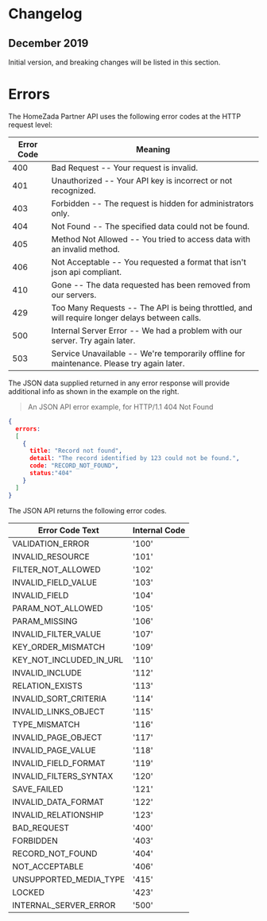 # Changelog

## December 2019

Initial version, and breaking changes will be listed in this section.

# Errors

The HomeZada Partner API uses the following error codes at the HTTP request level:

Error Code | Meaning
---------- | -------
400 | Bad Request -- Your request is invalid.
401 | Unauthorized -- Your API key is incorrect or not recognized.
403 | Forbidden -- The request is hidden for administrators only.
404 | Not Found -- The specified data could not be found.
405 | Method Not Allowed -- You tried to access data with an invalid method.
406 | Not Acceptable -- You requested a format that isn't json api compliant.
410 | Gone -- The data requested has been removed from our servers.
429 | Too Many Requests -- The API is being throttled, and will require longer delays between calls.
500 | Internal Server Error -- We had a problem with our server. Try again later.
503 | Service Unavailable -- We're temporarily offline for maintenance. Please try again later.

The JSON data supplied returned in any error response will provide additional info as shown in the example on the right.

> An JSON API error example, for HTTP/1.1 404 Not Found

```json
{
  errors:
  [
    {
      title: "Record not found",
      detail: "The record identified by 123 could not be found.",
      code: "RECORD_NOT_FOUND",
      status:"404"
    }
  ]
}
````

The JSON API returns the following error codes.

Error Code Text | Internal Code 
-----------|---------
VALIDATION_ERROR | '100' 
INVALID_RESOURCE | '101' 
FILTER_NOT_ALLOWED | '102'
INVALID_FIELD_VALUE | '103'
INVALID_FIELD | '104'
PARAM_NOT_ALLOWED | '105'
PARAM_MISSING | '106'
INVALID_FILTER_VALUE | '107'
KEY_ORDER_MISMATCH | '109'
KEY_NOT_INCLUDED_IN_URL | '110'
INVALID_INCLUDE | '112'
RELATION_EXISTS | '113'
INVALID_SORT_CRITERIA | '114'
INVALID_LINKS_OBJECT | '115'
TYPE_MISMATCH | '116'
INVALID_PAGE_OBJECT | '117'
INVALID_PAGE_VALUE | '118'
INVALID_FIELD_FORMAT | '119'
INVALID_FILTERS_SYNTAX | '120'
SAVE_FAILED | '121'
INVALID_DATA_FORMAT | '122'
INVALID_RELATIONSHIP | '123'
BAD_REQUEST | '400'
FORBIDDEN | '403'
RECORD_NOT_FOUND | '404'
NOT_ACCEPTABLE | '406'
UNSUPPORTED_MEDIA_TYPE | '415'
LOCKED | '423'
INTERNAL_SERVER_ERROR | '500'


